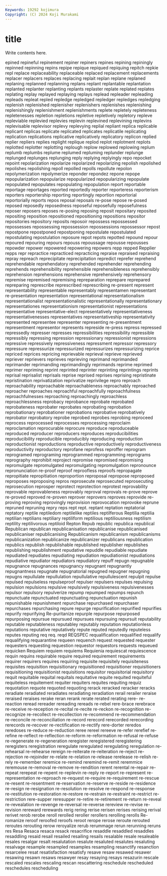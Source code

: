 ```yaml
---
Keywords: 19292 kojimura
Copyright: (C) 2024 Koji Murakami
---
```


# title

Write contents here.



epined repineful repinement repiner repiners repines repining repiningly repinned repinning
repins repipe repique repiqued repiquing repitch repkie repl replace replaceability
replaceable replaced replacement replacements replacer replacers replaces replacing replait replan
replane replaned replaning replanned replanning replans replant replantable replantation replanted
replanter replanting replants replaster replate replated replates replating replay replayed
replaying replays replead repleader repleading repleads repleat repled repledge repledged
repledger repledges repledging replenish replenished replenisher replenishers replenishes replenishing replenishingly
replenishment replenishments replete repletely repleteness repletenesses repletion repletions repletive repletively
repletory repleve repleviable replevied replevies replevin replevined replevining replevins replevisable
replevisor replevy replevying replial repliant replica replicable replicant replicas replicate
replicated replicates replicatile replicating replication replications replicative replicatively replicatory replicon
replied replier repliers replies replight replique replod replot replotment replots
replotted replotter replotting replough replow replowed replowing replum replumb replumbs
replume replumed repluming replunder replunge replunged replunges replunging reply replying
replyingly repo repocket repoint repolarization repolarize repolarized repolarizing repolish repolished
repolishes repolishing repoll repolled repolls repollute repolon repolymerization repolymerize reponder
repondez repone repope repopularization repopularize repopularized repopularizing repopulate repopulated repopulates
repopulating repopulation report reportable reportage reportages reported reportedly reporter reporteress
reporterism reporters reportership reporting reportingly reportion reportorial reportorially reports repos
reposal reposals re-pose repose re-posed reposed reposedly reposedness reposeful reposefully
reposefulness reposer reposers reposes re-posing reposing reposit repositary reposited repositing
reposition repositioned repositioning repositions repositor repositories repository reposits reposoir repossess
repossessed repossesses repossessing repossession repossessions repossessor repost repostpone repostponed repostponing
repostulate repostulated repostulating repostulation reposure repot repots repotted repound repour
repoured repouring repours repouss repoussage repousse repousses repowder repower repowered
repowering repowers repp repped Repplier repps repr repractice repracticed repracticing
repraise repraised repraising repray repreach reprecipitate reprecipitation repredict reprefer reprehend
reprehendable reprehendatory reprehended reprehender reprehending reprehends reprehensibility reprehensible reprehensibleness reprehensibly
reprehension reprehensions reprehensive reprehensively reprehensory repremise repremised repremising repreparation reprepare
reprepared repreparing represcribe represcribed represcribing re-present represent representability representable representably
representamen representant re-presentation representation representational representationalism representationalist representationalistic representationally representationary
representationes representationism representationist representations representative representative-elect representatively representativeness representativenesses representatives
representativeship representativity represented representee representer representing re-presentment representment representor represents
represide re-press repress repressed repressedly represser represses repressibilities repressibility repressible
repressibly repressing repression repressionary repressionist repressions repressive repressively repressiveness repressment
repressor repressory repressure repressurize repressurized repressurizes repressurizing reprice repriced reprices
repricing reprievable reprieval reprieve reprieved repriever reprievers reprieves reprieving reprimand
reprimanded reprimander reprimanding reprimandingly reprimands reprime reprimed reprimer repriming reprint
reprinted reprinter reprinting reprintings reprints reprisal reprisalist reprisals reprise reprised
reprises reprising repristinate repristination reprivatization reprivatize reprivilege repro reproach reproachability
reproachable reproachableness reproachably reproached reproacher reproaches reproachful reproachfully reproachfulness reproachfulnesses
reproaching reproachingly reproachless reproachlessness reprobacy reprobance reprobate reprobated reprobateness reprobater
reprobates reprobating reprobation reprobationary reprobationer reprobations reprobative reprobatively reprobator reprobatory
reprobe reprobed reprobes reprobing reproceed reprocess reprocessed reprocesses reprocessing reproclaim
reproclamation reprocurable reprocure reproduce reproduceable reproduced reproducer reproducers reproduces reproducibilities
reproducibility reproducible reproducibly reproducing reproduction reproductionist reproductions reproductive reproductively reproductiveness
reproductivity reproductory reprofane reprofess reproffer reprogram reprogramed reprograming reprogrammed reprogramming
reprograms reprography reprohibit reproject repromise repromised repromising repromulgate repromulgated repromulgating
repromulgation repronounce repronunciation re-proof reproof reproofless reproofs repropagate repropitiate repropitiation
reproportion reproposal repropose reproposed reproposes reproposing repros reprosecute reprosecuted reprosecuting
reprosecution reprosper reprotect reprotection reprotest reprovability reprovable reprovableness reprovably reproval
reprovals re-prove reprove re-proved reproved re-proven reprover reprovers reproves reprovide
re-proving reproving reprovingly reprovision reprovocation reprovoke reprune repruned repruning repry
reps rept rept. reptant reptation reptatorial reptatory reptile reptiledom reptilelike
reptiles reptilferous Reptilia reptilia reptilian reptilians reptiliary reptiliform reptilious reptiliousness
reptilism reptility reptilivorous reptiloid Repton Repub republic republica republical Republican
republican republicanisation republicanise republicanised republicaniser republicanising Republicanism republicanism republicanisms republicanization
republicanize republicanizer republicans republication republics republish republishable republished republisher republishes
republishing republishment repudative repuddle repudiable repudiate repudiated repudiates repudiating repudiation
repudiationist repudiations repudiative repudiator repudiators repudiatory repuff repugn repugnable repugnance
repugnances repugnancy repugnant repugnantly repugnantness repugnate repugnatorial repugned repugner repugning
repugns repullulate repullulation repullulative repullulescent repulpit repulse repulsed repulseless repulseproof
repulser repulsers repulses repulsing repulsion repulsions repulsive repulsively repulsiveness repulsivenesses
repulsor repulsory repulverize repump repumped repumps repunch repunctuate repunctuated repunctuating
repunctuation repunish repunishable repunishment repurchase repurchased repurchaser repurchases repurchasing repure
repurge repurification repurified repurifies repurify repurifying Re-puritanize repurple repurpose repurposed
repurposing repursue repursued repursues repursuing repursuit reputability reputable reputableness reputabley
reputably reputation reputationless reputations reputative reputatively repute reputed reputedly reputeless
reputes reputing req req. reqd REQSPEC requalification requalified requalify requalifying
requarantine requeen requench request requested requester requesters requesting requestion requestor
requestors requests requeued requicken Requiem requiem requiems Requienia requiescat requiescence
requin requins requirable require required requirement requirements requirer requirers requires
requiring requisite requisitely requisiteness requisites requisition requisitionary requisitioned requisitioner requisitioners
requisitioning requisitionist requisitions requisitor requisitorial requisitory requit requitable requital requitals
requitative requite requited requiteful requiteless requitement requiter requiters requites requiting
requiz requotation requote requoted requoting rerack reracked reracker reracks reradiate
reradiated reradiates reradiating reradiation rerail rerailer reraise reraised reraises rerake
reran rerank rerate rerated rerating rere- re-reaction reread rereader rereading
rereads re-rebel rere-brace rerebrace re-receive re-reception re-recital re-recite re-reckon re-recognition
re-recognize re-recollect re-recollection re-recommend re-recommendation re-reconcile re-reconciliation re-record rerecord rerecorded
rerecording rerecords re-recover re-rectification re-rectify rere-dorter reredos reredoses re-reduce re-reduction
reree rereel rereeve re-refer rerefief re-refine re-reflect re-reflection re-reform re-reformation
re-refusal re-refuse re-regenerate re-regeneration reregister reregistered reregistering reregisters reregistration reregulate
reregulated reregulating reregulation re-rehearsal re-rehearse rereign re-reiterate re-reiteration re-reject re-rejection
re-rejoinder re-relate re-relation re-release rerelease re-relish re-rely re-remember reremice re-remind
reremind re-remit reremmice reremouse re-removal re-remove re-rendition rerent rerental re-repair
re-repeat rerepeat re-repent re-replevin re-reply re-report re-represent re-representation re-reproach re-request
re-require re-requirement re-rescue re-resent re-resentment re-reservation re-reserve re-reside re-residence re-resign
re-resignation re-resolution re-resolve re-respond re-response re-restitution re-restoration re-restore re-restrain re-restraint
re-restrict re-restriction rere-supper reresupper re-retire re-retirement re-return re-reveal re-revealation re-revenge
re-reversal re-reverse rereview re-revise re-revision rereward rerewards rerig rering rerise
rerisen rerises rerising rerival rerivet rerob rerobe reroll rerolled reroller
rerollers rerolling rerolls Re-romanize reroof reroofed reroofs reroot rerope rerose
reroute rerouted reroutes rerouting rerow reroyalize rerub rerummage rerun rerunning
reruns res Resa Resaca resaca resack resacrifice resaddle resaddled resaddles
resaddling resaid resail resailed resailing resails resalable resale resaleable resales
resalgar resalt resalutation resalute resaluted resalutes resaluting resalvage resample resampled
resamples resampling resanctify resanction resarcelee resat resatisfaction resatisfy resave resaw
resawed resawer resawing resawn resaws resawyer resay resaying resays resazurin
rescale rescaled rescales rescaling rescan rescattering reschedule rescheduled reschedules rescheduling

